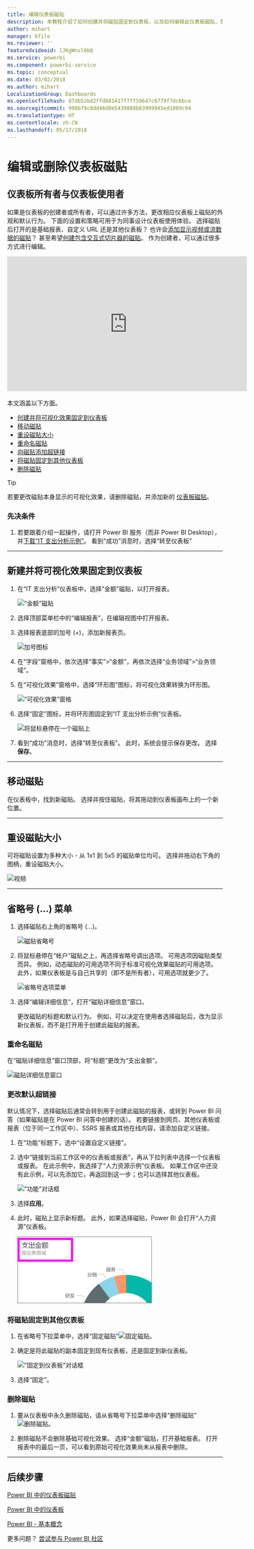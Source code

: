 ```yaml
---
title: 编辑仪表板磁贴
description: 本教程介绍了如何创建并将磁贴固定到仪表板，以及如何编辑此仪表板磁贴，包括重设大小、移动、重命名、固定、删除、添加超链接。
author: mihart
manager: kfile
ms.reviewer: ''
featuredvideoid: lJKgWnvl6bQ
ms.service: powerbi
ms.component: powerbi-service
ms.topic: conceptual
ms.date: 03/02/2018
ms.author: mihart
LocalizationGroup: Dashboards
ms.openlocfilehash: 07db52bd2ffd881417f7ff59647c6779f7dc6bce
ms.sourcegitcommit: 998b79c0dd46d0e5439888b83999945ed1809c94
ms.translationtype: HT
ms.contentlocale: zh-CN
ms.lasthandoff: 05/17/2018
---
```

# <a name="edit-or-remove-a-dashboard-tile"></a>编辑或删除仪表板磁贴

## <a name="dashboard-owners-versus-dashboard-consumers"></a>仪表板所有者与仪表板使用者
如果是仪表板的创建者或所有者，可以通过许多方法，更改相应仪表板上磁贴的外观和默认行为。 下面的设置和策略可用于为同事设计仪表板使用体验。  选择磁贴后打开的是基础报表、自定义 URL 还是其他仪表板？ 也许会[添加显示视频或流数据的磁贴](service-dashboard-add-widget.md)？ 甚至希望[创建包含交互式切片器的磁贴](service-dashboard-pin-live-tile-from-report.md)。 作为创建者，可以通过很多方式进行编辑。 

<iframe width="560" height="315" src="https://www.youtube.com/embed/lJKgWnvl6bQ" frameborder="0" allowfullscreen></iframe>

本文涵盖以下方面。

* [创建并将可视化效果固定到仪表板](#create)
* [移动磁贴](#move)
* [重设磁贴大小](#resize)
* [重命名磁贴](#rename)
* [向磁贴添加超链接](#hyperlink)
* [将磁贴固定到其他仪表板](#different)
* [删除磁贴](#delete)
  
 > [!TIP]
 > 若要更改磁贴本身显示的可视化效果，请删除磁贴，并添加新的 [仪表板磁贴](service-dashboard-tiles.md)。
 > 

 ### <a name="prerequisites"></a>先决条件
 1. 若要跟着介绍一起操作，请打开 Power BI 服务（而非 Power BI Desktop），并[下载“IT 支出分析示例”](sample-it-spend.md)。 看到“成功”消息时，选择“转至仪表板”

- - -
<a name="create"></a>

## <a name="create-a-new-visualization-and-pin-it-to-the-dashboard"></a>新建并将可视化效果固定到仪表板
1. 在“IT 支出分析”仪表板中，选择“金额”磁贴，以打开报表。

    ![“金额”磁贴](media/service-dashboard-edit-tile/power-bi-amount-tile.png)

2. 选择顶部菜单栏中的“编辑报表”，在编辑视图中打开报表。

3. 选择报表底部的加号 (+)，添加新报表页。

    ![加号图标](media/service-dashboard-edit-tile/power-bi-add-page.png)

4. 在“字段”窗格中，依次选择“事实”>“金额”，再依次选择“业务领域”>“业务领域”。
 
5. 在“可视化效果”窗格中，选择“环形图”图标，将可视化效果转换为环形图。

    ![“可视化效果”窗格](media/service-dashboard-edit-tile/power-bi-donut-chart.png)

5. 选择“固定”图标，并将环形图固定到“IT 支出分析示例”仪表板。

   ![将鼠标悬停在一个磁贴上](media/service-dashboard-edit-tile/power-bi-pin.png)

6. 看到“成功”消息时，选择“转至仪表板”。 此时，系统会提示保存更改。 选择**保存**。

- - -
<a name="move"></a>

## <a name="move-the-tile"></a>移动磁贴
在仪表板中，找到新磁贴。 选择并按住磁贴，将其拖动到仪表板画布上的一个新位置。

- - -
<a name="resize"></a>

## <a name="resize-the-tile"></a>重设磁贴大小
可将磁贴设置为多种大小 - 从 1x1 到 5x5 的磁贴单位均可。 选择并拖动右下角的图柄，重设磁贴大小。

![视频](media/service-dashboard-edit-tile/pbigif_resizetile4.gif)

- - -
## <a name="the-ellipses--menu"></a>省略号 (...) 菜单

1. 选择磁贴右上角的省略号 (...)。 
   
   ![磁贴省略号](media/service-dashboard-edit-tile/power-bi-tile.png)

2. 将鼠标悬停在“帐户”磁贴之上，再选择省略号调出选项。 可用选项因磁贴类型而异。  例如，动态磁贴的可用选项不同于标准可视化效果磁贴的可用选项。 此外，如果仪表板是与自己共享的（即不是所有者），可用选项就更少了。

   ![省略号选项菜单](media/service-dashboard-edit-tile/power-bi-tile-menu-new.png)

3. 选择“编辑详细信息”，打开“磁贴详细信息”窗口。 

    更改磁贴的标题和默认行为。  例如，可以决定在使用者选择磁贴后，改为显示新仪表板，而不是打开用于创建此磁贴的报表。  
   


<a name="rename"></a>

### <a name="rename-the-tile"></a>重命名磁贴
在“磁贴详细信息”窗口顶部，将“标题”更改为“支出金额”。

![磁贴详细信息窗口](media/service-dashboard-edit-tile/power-bi-tile-title.png)


<a name="hyperlink"></a>

### <a name="change-the-default-hyperlink"></a>更改默认超链接
默认情况下，选择磁贴后通常会转到用于创建此磁贴的报表，或转到 Power BI 问答（如果磁贴是在 Power BI 问答中创建的话）。 若要链接到网页、其他仪表板或报表（位于同一工作区中）、SSRS 报表或其他在线内容，请添加自定义链接。

1. 在“功能”标题下，选中“设置自定义链接”。

2. 选中“链接到当前工作区中的仪表板或报表”，再从下拉列表中选择一个仪表板或报表。  在此示例中，我选择了“人力资源示例”仪表板。 如果工作区中还没有此示例，可以先添加它，再返回到这一步；也可以选择其他仪表板。 

    ![“功能”对话框](media/service-dashboard-edit-tile/power-bi-custom-link.png)

3. 选择**应用**。

4. 此时，磁贴上显示新标题。  此外，如果选择磁贴，Power BI 会打开“人力资源”仪表板。 

    ![磁贴标题](media/service-dashboard-edit-tile/power-bi-title.png)

<a name="different"></a>

### <a name="pin-the-tile-to-a-different-dashboard"></a>将磁贴固定到其他仪表板
1. 在省略号下拉菜单中，选择“固定磁贴”![固定磁贴](media/service-dashboard-edit-tile/pinnooutline.png)。
2. 确定是将此磁贴的副本固定到现有仪表板，还是固定到新仪表板。 
   
   ![“固定到仪表板”对话框](media/service-dashboard-edit-tile/pbi_pintoanotherdash.png)
3. 选择“固定”。

<a name="delete"></a>

### <a name="delete-the-tile"></a>删除磁贴
1. 要从仪表板中永久删除磁贴，请从省略号下拉菜单中选择“删除磁贴”![删除磁贴](media/service-dashboard-edit-tile/power-bi-delete-tile-icon.png)。 

2. 删除磁贴不会删除基础可视化效果。 选择“金额”磁贴，打开基础报表。 打开报表中的最后一页，可以看到原始可视化效果尚未从报表中删除。 

- - -
## <a name="next-steps"></a>后续步骤
[Power BI 中的仪表板磁贴](service-dashboard-tiles.md)

[Power BI 中的仪表板](service-dashboards.md)

[Power BI - 基本概念](service-basic-concepts.md)

更多问题？ [尝试参与 Power BI 社区](http://community.powerbi.com/)

